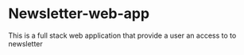 # Newsletter-web-app
This is a full stack web application that provide a user an access to to newsletter 
